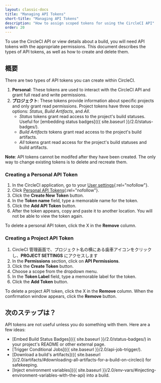 ```yaml
---
layout: classic-docs
title: "Managing API Tokens"
short-title: "Managing API Tokens"
description: "How to assign scoped tokens for using the CircleCI API"
order: 20
---
```

To use the CircleCI API or view details about a build, you will need API tokens with the appropriate permissions. This document describes the types of API tokens, as well as how to create and delete them.

## 概要

There are two types of API tokens you can create within CircleCI.

1. **Personal**: These tokens are used to interact with the CircleCI API and grant full read and write permissions.
2. **プロジェクト**: These tokens provide information about specific projects and only grant read permissions. Project tokens have three scope options: *Status*, *Build Artifacts*, and *All*. 
    - *Status* tokens grant read access to the project's build statuses. Useful for [embedding status badges]({{ site.baseurl }}/2.0/status-badges/).
    - *Build Artifacts* tokens grant read access to the project's build artifacts.
    - *All* tokens grant read access for the project's build statuses and build artifacts.

**Note**: API tokens cannot be modifed after they have been created. The only way to change existing tokens is to delete and recreate them.

### Creating a Personal API Token

1. In the CircleCI application, go to your [User settings](https://circleci.com/account){:rel="nofollow"}.
2. Click [Personal API Tokens](https://circleci.com/account/api){:rel="nofollow"}.
3. Click the **Create New Token** button.
4. In the **Token name** field, type a memorable name for the token.
5. Click the **Add API Token** button.
6. After the token appears, copy and paste it to another location. You will not be able to view the token again.

To delete a personal API token, click the X in the **Remove** column.

### Creating a Project API Token

1. CircleCI 管理画面で、プロジェクト名の横にある歯車アイコンをクリックし、**PROJECT SETTINGS** にアクセスします
2. In the **Permissions** section, click on **API Permissions**.
3. Click the **Create Token** button.
4. Choose a scope from the dropdown menu.
5. In the **Token Label** field, type a memorable label for the token.
6. Click the **Add Token** button.

To delete a project API token, click the X in the **Remove** column. When the confirmation window appears, click the **Remove** button.

## 次のステップは？

API tokens are not useful unless you do something with them. Here are a few ideas:

- [Embed Build Status Badges]({{ site.baseurl }}/2.0/status-badges/) in your project's README or other external page.
- [Trigger Conditional Jobs]({{ site.baseurl }}/2.0/api-job-trigger/).
- [Download a build's artifacts]({{ site.baseurl }}/2.0/artifacts/#downloading-all-artifacts-for-a-build-on-circleci) for safekeeping.
- [Inject environment variables]({{ site.baseurl }}/2.0/env-vars/#injecting-environment-variables-with-the-api) into a build.